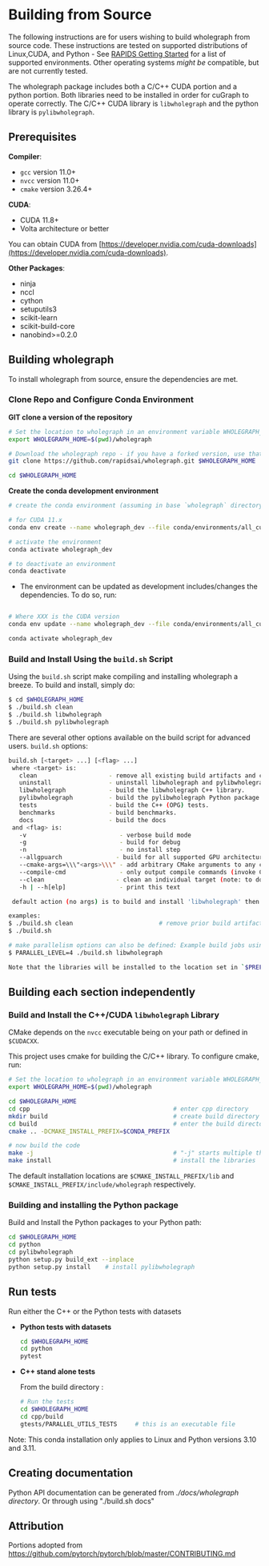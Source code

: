 # Building from Source

The following instructions are for users wishing to build wholegraph from source code. These instructions are tested on supported distributions of Linux,CUDA,
and Python - See [RAPIDS Getting Started](https://rapids.ai/start.html) for a list of supported environments.
Other operating systems _might be_ compatible, but are not currently tested.

The wholegraph package includes both a C/C++ CUDA portion and a python portion. Both libraries need to be installed in order for cuGraph to operate correctly.
The C/C++ CUDA library is `libwholegraph` and the python library is `pylibwholegraph`.

## Prerequisites

__Compiler__:
* `gcc`         version 11.0+
* `nvcc`        version 11.0+
* `cmake`       version 3.26.4+

__CUDA__:
* CUDA 11.8+
* Volta architecture or better

You can obtain CUDA from [https://developer.nvidia.com/cuda-downloads](https://developer.nvidia.com/cuda-downloads).

__Other Packages__:
* ninja
* nccl
* cython
* setuputils3
* scikit-learn
* scikit-build-core
* nanobind>=0.2.0

## Building wholegraph
To install wholegraph from source, ensure the dependencies are met.

### Clone Repo and Configure Conda Environment
__GIT clone a version of the repository__

  ```bash
  # Set the location to wholegraph in an environment variable WHOLEGRAPH_HOME
  export WHOLEGRAPH_HOME=$(pwd)/wholegraph

  # Download the wholegraph repo - if you have a forked version, use that path here instead
  git clone https://github.com/rapidsai/wholegraph.git $WHOLEGRAPH_HOME

  cd $WHOLEGRAPH_HOME
  ```

__Create the conda development environment__

```bash
# create the conda environment (assuming in base `wholegraph` directory)

# for CUDA 11.x
conda env create --name wholegraph_dev --file conda/environments/all_cuda-118_arch-x86_64.yaml

# activate the environment
conda activate wholegraph_dev

# to deactivate an environment
conda deactivate
```

  - The environment can be updated as development includes/changes the dependencies. To do so, run:


```bash

# Where XXX is the CUDA version
conda env update --name wholegraph_dev --file conda/environments/all_cuda-XXX_arch-x86_64.yaml

conda activate wholegraph_dev
```


### Build and Install Using the `build.sh` Script
Using the `build.sh` script make compiling and installing wholegraph a
breeze. To build and install, simply do:

```bash
$ cd $WHOLEGRAPH_HOME
$ ./build.sh clean
$ ./build.sh libwholegraph
$ ./build.sh pylibwholegraph
```

There are several other options available on the build script for advanced users.
`build.sh` options:
```bash
build.sh [<target> ...] [<flag> ...]
 where <target> is:
   clean                    - remove all existing build artifacts and configuration (start over).
   uninstall                - uninstall libwholegraph and pylibwholegraph from a prior build/install (see also -n)
   libwholegraph            - build the libwholegraph C++ library.
   pylibwholegraph          - build the pylibwholegraph Python package.
   tests                    - build the C++ (OPG) tests.
   benchmarks               - build benchmarks.
   docs                     - build the docs
 and <flag> is:
   -v                          - verbose build mode
   -g                          - build for debug
   -n                          - no install step
   --allgpuarch               - build for all supported GPU architectures
   --cmake-args=\\\"<args>\\\" - add arbitrary CMake arguments to any cmake call
   --compile-cmd               - only output compile commands (invoke CMake without build)
   --clean                    - clean an individual target (note: to do a complete rebuild, use the clean target described above)
   -h | --h[elp]               - print this text

 default action (no args) is to build and install 'libwholegraph' then 'pylibwholegraph' targets

examples:
$ ./build.sh clean                        # remove prior build artifacts (start over)
$ ./build.sh

# make parallelism options can also be defined: Example build jobs using 4 threads (make -j4)
$ PARALLEL_LEVEL=4 ./build.sh libwholegraph

Note that the libraries will be installed to the location set in `$PREFIX` if set (i.e. `export PREFIX=/install/path`), otherwise to `$CONDA_PREFIX`.
```


## Building each section independently
### Build and Install the C++/CUDA `libwholegraph` Library
CMake depends on the `nvcc` executable being on your path or defined in `$CUDACXX`.

This project uses cmake for building the C/C++ library. To configure cmake, run:

  ```bash
  # Set the location to wholegraph in an environment variable WHOLEGRAPH_HOME
  export WHOLEGRAPH_HOME=$(pwd)/wholegraph

  cd $WHOLEGRAPH_HOME
  cd cpp                                        # enter cpp directory
  mkdir build                                   # create build directory
  cd build                                      # enter the build directory
  cmake .. -DCMAKE_INSTALL_PREFIX=$CONDA_PREFIX

  # now build the code
  make -j                                       # "-j" starts multiple threads
  make install                                  # install the libraries
  ```
The default installation locations are `$CMAKE_INSTALL_PREFIX/lib` and `$CMAKE_INSTALL_PREFIX/include/wholegraph` respectively.

### Building and installing the Python package

Build and Install the Python packages to your Python path:

```bash
cd $WHOLEGRAPH_HOME
cd python
cd pylibwholegraph
python setup.py build_ext --inplace
python setup.py install    # install pylibwholegraph
```

## Run tests

Run either the C++ or the Python tests with datasets

  - **Python tests with datasets**

    ```bash
    cd $WHOLEGRAPH_HOME
    cd python
    pytest
    ```

  - **C++ stand alone tests**

    From the build directory :

    ```bash
    # Run the tests
    cd $WHOLEGRAPH_HOME
    cd cpp/build
    gtests/PARALLEL_UTILS_TESTS		# this is an executable file
    ```


Note: This conda installation only applies to Linux and Python versions 3.10 and 3.11.

## Creating documentation

Python API documentation can be generated from _./docs/wholegraph directory_. Or through using "./build.sh docs"

## Attribution
Portions adopted from https://github.com/pytorch/pytorch/blob/master/CONTRIBUTING.md
